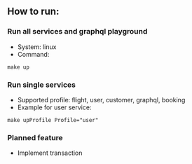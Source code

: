 ## How to run:
### Run all services and graphql playground
- System: linux
- Command:
```
make up
```

### Run single services
- Supported profile: flight, user, customer, graphql, booking
- Example for user service:
```
make upProfile Profile="user"
```
### Planned feature
- Implement transaction
